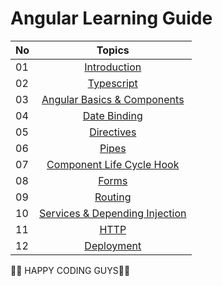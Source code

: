 # Angular Learning Guide

| No |                                                                       Topics                                                                        |
| ----- | :------------------------------------------------------------------------------: |
| 01    |                                                             [Introduction](./01_Getting_Started/getting_started.md)                                                             |
| 02    |                                                             [Typescript](./02_TypeScript/typescript.md)
| 03    |                                                             [Angular Basics & Components](./03_Angular_Basics_%26_Components/angular_basics_%26_components.md)|
| 04    |                                                             [Date Binding](./04_Data_Binding/data_binding.md)|
| 05    |                                                             [Directives](./05_directives/directives.md)|
| 06    |                                                             [Pipes](./06_Pipes/pipes.md)|
| 07    |                                                             [Component Life Cycle Hook](./07_LifeCycle/component_lifecycle.md)|
| 08    |                                                             [Forms](./08_Forms/forms.md)|
| 09    |                                                             [Routing]()|
| 10    |                                                             [Services & Depending Injection]()|
| 11    |                                                             [HTTP]()|
| 12    |                                                             [Deployment]()|




👨‍💻 HAPPY CODING GUYS👨‍💻
 